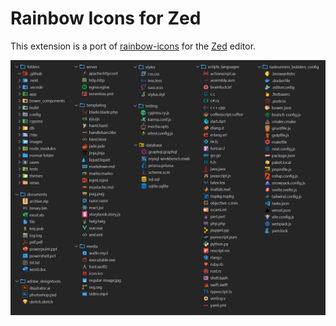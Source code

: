 # Rainbow Icons for Zed

This extension is a port of [rainbow-icons](https://github.com/athxx/zed-icons-rainbow) for the [Zed](https://zed.dev) editor.

<p align="center">
	<img src="https://raw.githubusercontent.com/athxx/zed-icons-rainbow/refs/heads/main/preview.png"/>
</p>

